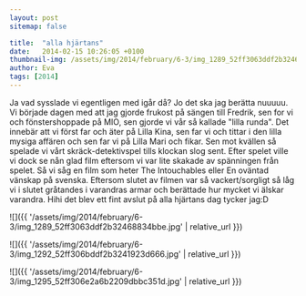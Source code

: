 ```yaml
---
layout: post
sitemap: false

title:  "alla hjärtans"
date:   2014-02-15 10:26:05 +0100
thumbnail-img: /assets/img/2014/february/6-3/img_1289_52ff3063ddf2b32468834bbe.jpg
author: Eva
tags: [2014]
---
```


Ja vad sysslade vi egentligen med igår då? Jo det ska jag berätta nuuuuu. Vi började dagen med att jag gjorde frukost på sängen till Fredrik, sen for vi och fönstershoppade på MIO, sen gjorde vi vår så kallade "lilla runda". Det innebär att vi först far och äter på Lilla Kina, sen far vi och tittar i den lilla mysiga affären och sen far vi på Lilla Mari och fikar. Sen mot kvällen så spelade vi vårt skräck-detektivspel tills klockan slog sent. Efter spelet ville vi dock se nån glad film eftersom vi var lite skakade av spänningen från spelet. Så vi såg en film som heter The Intouchables eller En oväntad vänskap på svenska. Eftersom slutet av filmen var så vackert/sorgligt så låg vi i slutet gråtandes i varandras armar och berättade hur mycket vi älskar varandra. Hihi det blev ett fint avslut på alla hjärtans dag tycker jag:D

![]({{ '/assets/img/2014/february/6-3/img_1289_52ff3063ddf2b32468834bbe.jpg'  | relative_url }})

![]({{ '/assets/img/2014/february/6-3/img_1292_52ff306bddf2b3241923d666.jpg'  | relative_url }})

![]({{ '/assets/img/2014/february/6-3/img_1295_52ff306e2a6b2209dbbc351d.jpg'  | relative_url }})

